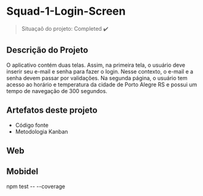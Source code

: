 # Squad-1-Login-Screen

> Situaçaõ do projeto: Completed :heavy_check_mark:

## Descrição do Projeto

O aplicativo contém duas telas. Assim, na primeira tela, o usuário deve inserir seu e-mail e senha para fazer o login. Nesse contexto, o e-mail e a senha devem passar por validações. Na segunda página, o usuário tem acesso ao horário e temperatura da cidade de Porto Alegre RS e possui um tempo de navegação de 300 segundos. 

## Artefatos deste projeto 

- Código fonte
- Metodologia Kanban


## Web

## Mobidel

npm test -- --coverage
